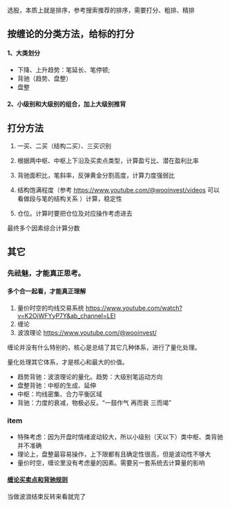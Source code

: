 选股，本质上就是排序，参考搜索推荐的排序，需要打分、粗排、精排

## 按缠论的分类方法，给标的打分

#### 1、大类划分

- 下降、上升趋势：笔延长、笔停顿;
- 背驰（趋势、盘整）
- 盘整

#### 2、小级别和大级别的组合，加上大级别推背

## 打分方法

1. 一买、二买（结构二买）、三买识别

2. 根据两中枢、中枢上下沿及买卖点类型，计算盈亏比、潜在盈利比率

3. 背驰面积比，笔斜率，反弹黄金分割高度，计算力度强弱比

4. 结构饱满程度（参考 https://www.youtube.com/@wooinvest/videos 可以看做段与笔的结构关系 ）计算，稳定性

5. 仓位。计算时要把仓位及对应操作考虑进去

最终多个因素综合计算分数

## 其它

### 先祛魅，才能真正思考。

#### 多个合一起看，才能真正理解

1. 量价时空的均线交易系统 https://www.youtube.com/watch?v=K2OiWFYyP7Y&ab_channel=LEI
2. 缠论
3. 波浪理论 https://www.youtube.com/@wooinvest/

缠论并没有什么特别的，核心是总结了其它几种体系，进行了量化处理。

量化处理其它体系，才是核心和最大的价值。

- 趋势背驰：波浪理论的量化。趋势：大级别笔运动方向
- 盘整背驰：中枢的生成、延伸
- 中枢：均线密集、合力平衡区域
- 背驰：力度的衰减，物极必反。“一鼓作气 再而衰 三而竭”

### item

- 特殊考虑：因为开盘时情绪波动较大，所以小级别（天以下）类中枢、类背驰并不准确
- 理论上，盘整最容易操作，上下限都有且确定性很高，但是波动性不够大
- 量价时空，缠论里没有考虑量的因素。需要另一套系统去计算量的影响

#### [缠论买卖点和背驰规则](https://chanlun-pro.readthedocs.io/%E7%BC%A0%E8%AE%BA%E4%B9%B0%E5%8D%96%E7%82%B9%E5%92%8C%E8%83%8C%E9%A9%B0%E8%A7%84%E5%88%99/)

当做波浪结束反转来看就完了